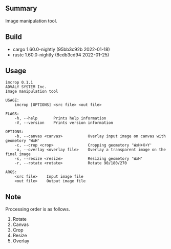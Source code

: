 ## Summary

Image manipulation tool.

## Build
- cargo 1.60.0-nightly (95bb3c92b 2022-01-18)
- rustc 1.60.0-nightly (8cdb3cd94 2022-01-25)

## Usage

```
imcrop 0.1.1
ADVALY SYSTEM Inc.
Image manipulation tool

USAGE:
    imcrop [OPTIONS] <src file> <out file>

FLAGS:
    -h, --help       Prints help information
    -V, --version    Prints version information

OPTIONS:
    -b, --canvas <canvas>           Overlay input image on canvas with geometory 'WxH'
    -c, --crop <crop>               Cropping geometory 'WxH+X+Y'
    -o, --overlay <overlay file>    Overlay a transparent image on the final image
    -s, --resize <resize>           Resizing geometory 'WxH'
    -r, --rotate <rotate>           Rotate 90/180/270

ARGS:
    <src file>    Input image file
    <out file>    Output image file
```

## Note

Processing order is as follows.

1. Rotate
1. Canvas
1. Crop
1. Resize
1. Overlay
